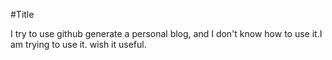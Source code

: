 #Title

I try to use github generate a personal blog, and I don't know how to use it.I am trying to use it.
    wish it useful.
